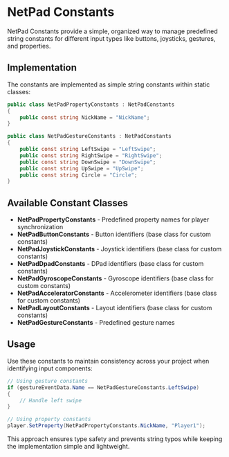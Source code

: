 # NetPad Constants

NetPad Constants provide a simple, organized way to manage predefined string constants for different input types like buttons, joysticks, gestures, and properties.

## Implementation

The constants are implemented as simple string constants within static classes:

```csharp
public class NetPadPropertyConstants : NetPadConstants
{
    public const string NickName = "NickName";
}

public class NetPadGestureConstants : NetPadConstants
{
    public const string LeftSwipe = "LeftSwipe";
    public const string RightSwipe = "RightSwipe";
    public const string DownSwipe = "DownSwipe";
    public const string UpSwipe = "UpSwipe";
    public const string Circle = "Circle";
}
```

## Available Constant Classes

- **NetPadPropertyConstants** - Predefined property names for player synchronization
- **NetPadButtonConstants** - Button identifiers (base class for custom constants)
- **NetPadJoystickConstants** - Joystick identifiers (base class for custom constants)
- **NetPadDpadConstants** - DPad identifiers (base class for custom constants)
- **NetPadGyroscopeConstants** - Gyroscope identifiers (base class for custom constants)
- **NetPadAcceleratorConstants** - Accelerometer identifiers (base class for custom constants)
- **NetPadLayoutConstants** - Layout identifiers (base class for custom constants)
- **NetPadGestureConstants** - Predefined gesture names

## Usage

Use these constants to maintain consistency across your project when identifying input components:

```csharp
// Using gesture constants
if (gestureEventData.Name == NetPadGestureConstants.LeftSwipe)
{
    // Handle left swipe
}

// Using property constants
player.SetProperty(NetPadPropertyConstants.NickName, "Player1");
```

This approach ensures type safety and prevents string typos while keeping the implementation simple and lightweight.
